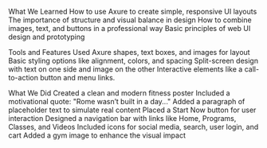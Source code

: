 What We Learned
How to use Axure to create simple, responsive UI layouts
The importance of structure and visual balance in design
How to combine images, text, and buttons in a professional way
Basic principles of web UI design and prototyping

Tools and Features Used
Axure shapes, text boxes, and images for layout
Basic styling options like alignment, colors, and spacing
Split-screen design with text on one side and image on the other
Interactive elements like a call-to-action button and menu links.

What We Did
Created a clean and modern fitness poster
Included a motivational quote: "Rome wasn’t built in a day..."
Added a paragraph of placeholder text to simulate real content
Placed a Start Now button for user interaction
Designed a navigation bar with links like Home, Programs, Classes, and Videos
Included icons for social media, search, user login, and cart
Added a gym image to enhance the visual impact

